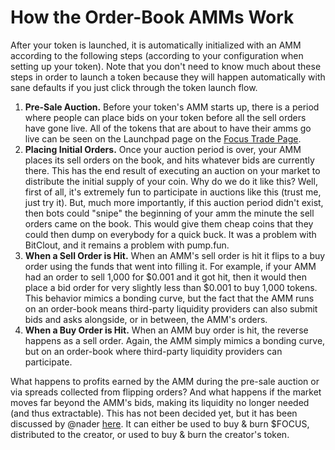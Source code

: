 # How the Order-Book AMMs Work

After your token is launched, it is automatically initialized with an AMM according to the following steps (according to your configuration when setting up your token). Note that you don't need to know much about these steps in order to launch a token because they will happen automatically with sane defaults if you just click through the token launch flow.

1. **Pre-Sale Auction.** Before your token's AMM starts up, there is a period where people can place bids on your token before all the sell orders have gone live. All of the tokens that are about to have their amms go live can be seen on the Launchpad page on the [Focus Trade Page](https://focus.xyz/trade).
2. **Placing Initial Orders.** Once your auction period is over, your AMM places its sell orders on the book, and hits whatever bids are currently there. This has the end result of executing an auction on your market to distribute the initial supply of your coin. Why do we do it like this? Well, first of all, it's extremely fun to participate in auctions like this (trust me, just try it). But, much more importantly, if this auction period didn't exist, then bots could "snipe" the beginning of your amm the minute the sell orders came on the book. This would give them cheap coins that they could then dump on everybody for a quick buck. It was a problem with BitClout, and it remains a problem with pump.fun.
3. **When a Sell Order is Hit.** When an AMM's sell order is hit it flips to a buy order using the funds that went into filling it. For example, if your AMM had an order to sell 1,000 for $0.001 and it got hit, then it would then place a bid order for very slightly less than $0.001 to buy 1,000 tokens. This behavior mimics a bonding curve, but the fact that the AMM runs on an order-book means third-party liquidity providers can also submit bids and asks alongside, or in between, the AMM's orders.
4. **When a Buy Order is Hit.** When an AMM buy order is hit, the reverse happens as a sell order. Again, the AMM simply mimics a bonding curve, but on an order-book where third-party liquidity providers can participate.

What happens to profits earned by the AMM during the pre-sale auction or via spreads collected from flipping orders? And what happens if the market moves far beyond the AMM's bids, making its liquidity no longer needed (and thus extractable). This has not been decided yet, but it has been discussed by @nader [here](https://focus.xyz/post/4fdd462c79f24248f1b4c81af2ca1bb4c85e1425ab6e5e15e10e3798a02d2d0c). It can either be used to buy & burn $FOCUS, distributed to the creator, or used to buy & burn the creator's token.
